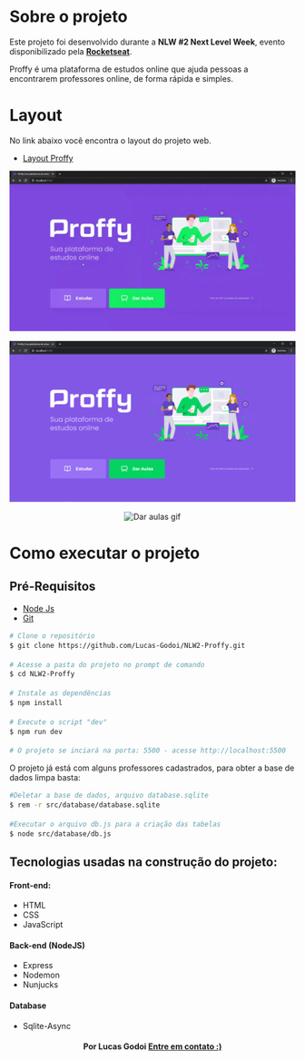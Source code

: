 # Sobre o projeto
Este projeto foi desenvolvido durante a **NLW #2 Next Level Week**, evento disponibilizado pela [**Rocketseat**](https://rocketseat.com.br/).

Proffy é uma plataforma de estudos online que ajuda pessoas a encontrarem professores online, de forma rápida e simples.

# Layout
No link abaixo você encontra o layout do projeto web.
* [Layout Proffy](https://www.figma.com/file/GHGS126t7WYjnPZdRKChJF/Proffy-Web?node-id=0%3A1)

<p align="center">
<img alt="Estudar Gif" src=".github/estudar.gif" width="600px">
</p>

<p align="center">
<img alt="Home image" src=".github/landing.png" width="600px">
</p>

<p align="center">
<img alt="Dar aulas gif" src=".github/dar_aulas.gif" width="600px">
</p>

# Como executar o projeto
## Pré-Requisitos
* [Node Js](https://nodejs.org/en/)
* [Git](https://git-scm.com/)
```bash
# Clone o repositório
$ git clone https://github.com/Lucas-Godoi/NLW2-Proffy.git

# Acesse a pasta do projeto no prompt de comando
$ cd NLW2-Proffy

# Instale as dependências
$ npm install

# Execute o script "dev"
$ npm run dev

# O projeto se inciará na porta: 5500 - acesse http://localhost:5500
```

O projeto já está com alguns professores cadastrados, para obter a base de dados limpa basta:
```bash
#Deletar a base de dados, arquivo database.sqlite
$ rem -r src/database/database.sqlite

#Executar o arquivo db.js para a criação das tabelas
$ node src/database/db.js
```

## Tecnologias usadas na construção do projeto:

#### Front-end:
* HTML
* CSS
* JavaScript

#### Back-end (NodeJS)
* Express
* Nodemon
* Nunjucks

#### Database 
* Sqlite-Async

<h4 align=center>Por Lucas Godoi <a href="https://www.linkedin.com/in/godoi-lucas/">Entre em contato :)</a></a></h4>

